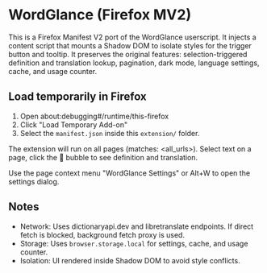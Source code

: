 # WordGlance (Firefox MV2)

This is a Firefox Manifest V2 port of the WordGlance userscript. It injects a content script that mounts a Shadow DOM to isolate styles for the trigger button and tooltip. It preserves the original features: selection-triggered definition and translation lookup, pagination, dark mode, language settings, cache, and usage counter.

## Load temporarily in Firefox

1. Open about:debugging#/runtime/this-firefox
2. Click "Load Temporary Add-on"
3. Select the `manifest.json` inside this `extension/` folder.

The extension will run on all pages (matches: <all_urls>). Select text on a page, click the 📖 bubble to see definition and translation.

Use the page context menu "WordGlance Settings" or Alt+W to open the settings dialog.

## Notes

- Network: Uses dictionaryapi.dev and libretranslate endpoints. If direct fetch is blocked, background fetch proxy is used.
- Storage: Uses `browser.storage.local` for settings, cache, and usage counter.
- Isolation: UI rendered inside Shadow DOM to avoid style conflicts.
